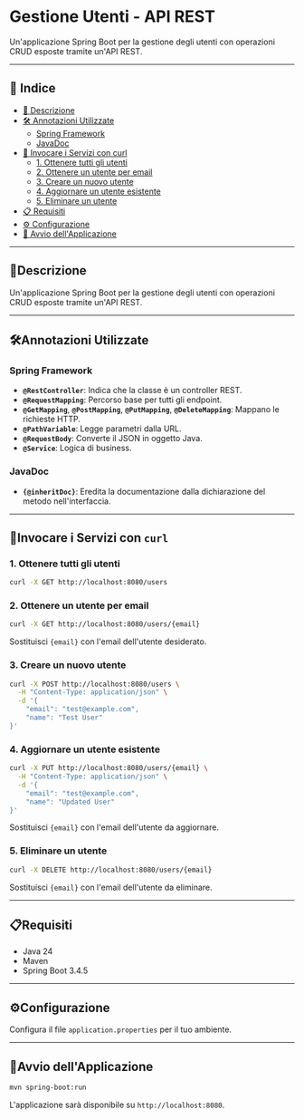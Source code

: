 # Gestione Utenti - API REST

Un'applicazione Spring Boot per la gestione degli utenti con operazioni CRUD esposte tramite un'API REST.

---

## 📑 Indice

- [📌 Descrizione](#descrizione)
- [🛠️ Annotazioni Utilizzate](#annotazioni-utilizzate)
  - [Spring Framework](#spring-framework)
  - [JavaDoc](#javadoc)
- [🔗 Invocare i Servizi con curl](#invocare-i-servizi-con-curl)
  - [1. Ottenere tutti gli utenti](#1-ottenere-tutti-gli-utenti)
  - [2. Ottenere un utente per email](#2-ottenere-un-utente-per-email)
  - [3. Creare un nuovo utente](#3-creare-un-nuovo-utente)
  - [4. Aggiornare un utente esistente](#4-aggiornare-un-utente-esistente)
  - [5. Eliminare un utente](#5-eliminare-un-utente)
- [📋 Requisiti](#requisiti)
- [⚙️ Configurazione](#configurazione)
- [🚀 Avvio dell'Applicazione](#avvio-dellapplicazione)

---

## 📌Descrizione

Un'applicazione Spring Boot per la gestione degli utenti con operazioni CRUD esposte tramite un'API REST.

---

## 🛠️Annotazioni Utilizzate

### Spring Framework

- **`@RestController`**: Indica che la classe è un controller REST.
- **`@RequestMapping`**: Percorso base per tutti gli endpoint.
- **`@GetMapping`**, **`@PostMapping`**, **`@PutMapping`**, **`@DeleteMapping`**: Mappano le richieste HTTP.
- **`@PathVariable`**: Legge parametri dalla URL.
- **`@RequestBody`**: Converte il JSON in oggetto Java.
- **`@Service`**: Logica di business.

### JavaDoc

- **`{@inheritDoc}`**: Eredita la documentazione dalla dichiarazione del metodo nell'interfaccia.

---

## 🔗Invocare i Servizi con `curl`

### 1. Ottenere tutti gli utenti

```bash
curl -X GET http://localhost:8080/users
```

### 2. Ottenere un utente per email

```bash
curl -X GET http://localhost:8080/users/{email}
```

Sostituisci `{email}` con l'email dell'utente desiderato.

### 3. Creare un nuovo utente

```bash
curl -X POST http://localhost:8080/users \
  -H "Content-Type: application/json" \
  -d '{
    "email": "test@example.com",
    "name": "Test User"
}'
```

### 4. Aggiornare un utente esistente

```bash
curl -X PUT http://localhost:8080/users/{email} \
  -H "Content-Type: application/json" \
  -d '{
    "email": "test@example.com",
    "name": "Updated User"
}'
```

Sostituisci `{email}` con l'email dell'utente da aggiornare.

### 5. Eliminare un utente

```bash
curl -X DELETE http://localhost:8080/users/{email}
```

Sostituisci `{email}` con l'email dell'utente da eliminare.

---

## 📋Requisiti

- Java 24
- Maven
- Spring Boot 3.4.5

---

## ⚙️Configurazione

Configura il file `application.properties` per il tuo ambiente.

---

## 🚀Avvio dell'Applicazione

```bash
mvn spring-boot:run
```

L'applicazione sarà disponibile su `http://localhost:8080`.

